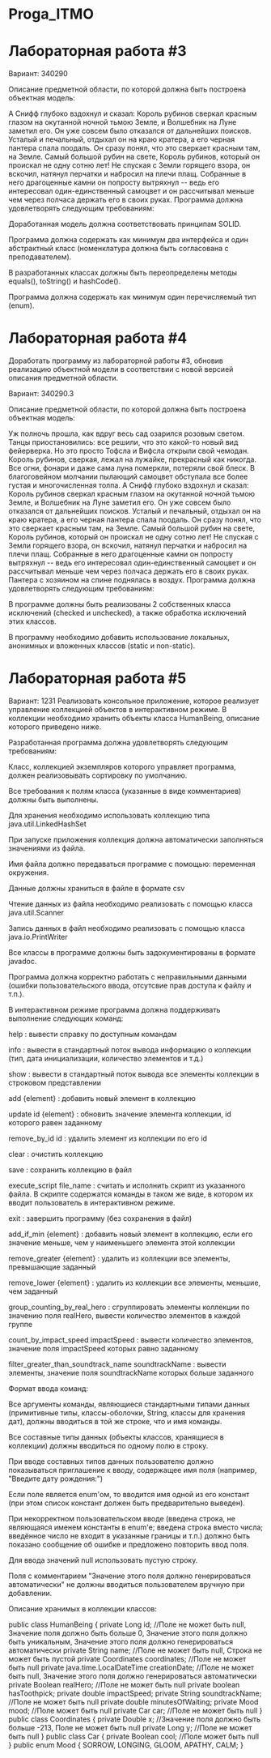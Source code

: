 # Proga_ITMO

# Лабораторная работа #3

Вариант: 340290

Описание предметной области, по которой должна быть построена объектная модель:

А Снифф глубоко вздохнул и сказал: Король рубинов сверкал красным глазом на окутанной ночной тьмою Земле, и Волшебник на Луне заметил его. Он уже совсем было отказался от дальнейших поисков. Усталый и печальный, отдыхал он на краю кратера, а его черная пантера спала поодаль. Он сразу понял, что это сверкает красным там, на Земле. Самый большой рубин на свете, Король рубинов, который он проискал не одну сотню лет! Не спуская с Земли горящего взора, он вскочил, натянул перчатки и набросил на плечи плащ. Собранные в него драгоценные камни он попросту вытряхнул -- ведь его интересовал один-единственный самоцвет и он рассчитывал меньше чем через полчаса держать его в своих руках.
Программа должна удовлетворять следующим требованиям:

Доработанная модель должна соответствовать принципам SOLID.

Программа должна содержать как минимум два интерфейса и один абстрактный класс (номенклатура должна быть согласована с преподавателем).

В разработанных классах должны быть переопределены методы equals(), toString() и hashCode().

Программа должна содержать как минимум один перечисляемый тип (enum).

# Лабораторная работа #4

Доработать программу из лабораторной работы #3, обновив реализацию объектной модели в соответствии с новой версией описания предметной области.

Вариант: 340290.3

Описание предметной области, по которой должна быть построена объектная модель:

Уж полночь прошла, как вдруг весь сад озарился розовым светом. Танцы приостановились: все решили, что это какой-то новый вид фейерверка. Но это просто Тофсла и Вифсла открыли свой чемодан. Король рубинов, сверкая, лежал на лужайке, прекрасный как никогда. Все огни, фонари и даже сама луна померкли, потеряли свой блеск. В благоговейном молчании пылающий самоцвет обступала все более густая и многочисленная толпа. А Снифф глубоко вздохнул и сказал: Король рубинов сверкал красным глазом на окутанной ночной тьмою Земле, и Волшебник на Луне заметил его. Он уже совсем было отказался от дальнейших поисков. Усталый и печальный, отдыхал он на краю кратера, а его черная пантера спала поодаль. Он сразу понял, что это сверкает красным там, на Земле. Самый большой рубин на свете, Король рубинов, который он проискал не одну сотню лет! Не спуская с Земли горящего взора, он вскочил, натянул перчатки и набросил на плечи плащ. Собранные в него драгоценные камни он попросту вытряхнул -- ведь его интересовал один-единственный самоцвет и он рассчитывал меньше чем через полчаса держать его в своих руках. Пантера с хозяином на спине поднялась в воздух.
Программа должна удовлетворять следующим требованиям:

В программе должны быть реализованы 2 собственных класса исключений (checked и unchecked), а также обработка исключений этих классов.

В программу необходимо добавить использование локальных, анонимных и вложенных классов (static и non-static).

# Лабораторная работа #5

Вариант: 1231
Реализовать консольное приложение, которое реализует управление коллекцией объектов в интерактивном режиме. В коллекции необходимо хранить объекты класса HumanBeing, описание которого приведено ниже.


Разработанная программа должна удовлетворять следующим требованиям:

Класс, коллекцией экземпляров которого управляет программа, должен реализовывать сортировку по умолчанию.

Все требования к полям класса (указанные в виде комментариев) должны быть выполнены.

Для хранения необходимо использовать коллекцию типа java.util.LinkedHashSet

При запуске приложения коллекция должна автоматически заполняться значениями из файла.

Имя файла должно передаваться программе с помощью: переменная окружения.

Данные должны храниться в файле в формате csv

Чтение данных из файла необходимо реализовать с помощью класса java.util.Scanner

Запись данных в файл необходимо реализовать с помощью класса java.io.PrintWriter

Все классы в программе должны быть задокументированы в формате javadoc.

Программа должна корректно работать с неправильными данными (ошибки пользовательского ввода, отсутсвие прав доступа к файлу и т.п.).

В интерактивном режиме программа должна поддерживать выполнение следующих команд:


help : вывести справку по доступным командам

info : вывести в стандартный поток вывода информацию о коллекции (тип, дата инициализации, количество элементов и т.д.)

show : вывести в стандартный поток вывода все элементы коллекции в строковом представлении

add {element} : добавить новый элемент в коллекцию

update id {element} : обновить значение элемента коллекции, id которого равен заданному

remove_by_id id : удалить элемент из коллекции по его id

clear : очистить коллекцию

save : сохранить коллекцию в файл

execute_script file_name : считать и исполнить скрипт из указанного файла. В скрипте содержатся команды в таком же виде, в котором их вводит пользователь в интерактивном режиме.

exit : завершить программу (без сохранения в файл)

add_if_min {element} : добавить новый элемент в коллекцию, если его значение меньше, чем у наименьшего элемента этой коллекции

remove_greater {element} : удалить из коллекции все элементы, превышающие заданный

remove_lower {element} : удалить из коллекции все элементы, меньшие, чем заданный

group_counting_by_real_hero : сгруппировать элементы коллекции по значению поля realHero, вывести количество элементов в каждой группе

count_by_impact_speed impactSpeed : вывести количество элементов, значение поля impactSpeed которых равно заданному

filter_greater_than_soundtrack_name soundtrackName : вывести элементы, значение поля soundtrackName которых больше заданного


Формат ввода команд:

Все аргументы команды, являющиеся стандартными типами данных (примитивные типы, классы-оболочки, String, классы для хранения дат), должны вводиться в той же строке, что и имя команды.

Все составные типы данных (объекты классов, хранящиеся в коллекции) должны вводиться по одному полю в строку.

При вводе составных типов данных пользователю должно показываться приглашение к вводу, содержащее имя поля (например, "Введите дату рождения:")

Если поле является enum'ом, то вводится имя одной из его констант (при этом список констант должен быть предварительно выведен).

При некорректном пользовательском вводе (введена строка, не являющаяся именем константы в enum'е; введена строка вместо числа; введённое число не входит в указанные границы и т.п.) должно быть показано сообщение об ошибке и предложено повторить ввод поля.

Для ввода значений null использовать пустую строку.

Поля с комментарием "Значение этого поля должно генерироваться автоматически" не должны вводиться пользователем вручную при добавлении.


Описание хранимых в коллекции классов:

public class HumanBeing {
    private Long id; //Поле не может быть null, Значение поля должно быть больше 0, Значение этого поля должно быть уникальным, Значение этого поля должно генерироваться автоматически
    private String name; //Поле не может быть null, Строка не может быть пустой
    private Coordinates coordinates; //Поле не может быть null
    private java.time.LocalDateTime creationDate; //Поле не может быть null, Значение этого поля должно генерироваться автоматически
    private Boolean realHero; //Поле не может быть null
    private boolean hasToothpick;
    private double impactSpeed;
    private String soundtrackName; //Поле не может быть null
    private double minutesOfWaiting;
    private Mood mood; //Поле может быть null
    private Car car; //Поле не может быть null
}
public class Coordinates {
    private Double x; //Значение поля должно быть больше -213, Поле не может быть null
    private Long y; //Поле не может быть null
}
public class Car {
    private Boolean cool; //Поле может быть null
}
public enum Mood {
    SORROW,
    LONGING,
    GLOOM,
    APATHY,
    CALM;
}
